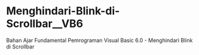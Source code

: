 # Menghindari-Blink-di-Scrollbar__VB6
Bahan Ajar Fundamental Pemrograman Visual Basic 6.0 - Menghindari Blink di Scrollbar
